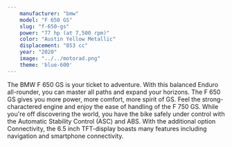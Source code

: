 ```yaml
---
    manufacturer: "bmw"
    model: "F 650 GS"
    slug: "f-650-gs"
    power: "77 hp (at 7,500 rpm)"
    color: "Austin Yellow Metallic"
    displacement: "853 cc"
    year: "2020"
    image: "../../motorad.png"
    theme: 'blue-600'
---
```


The BMW F 650 GS is your ticket to adventure. With this balanced Enduro all-rounder, you can master all paths and expand your horizons. The F 650 GS gives you more power, more comfort, more spirit of GS. Feel the strong-charactered engine and enjoy the ease of handling of the F 750 GS. While you're off discovering the world, you have the bike safely under control with the Automatic Stability Control (ASC) and ABS. With the additional option Connectivity, the 6.5 inch TFT-display boasts many features including navigation and smartphone connectivity.